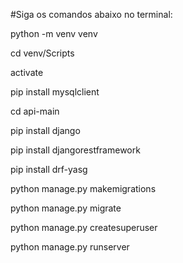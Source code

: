 #Siga os comandos abaixo no terminal:

python -m venv venv

cd venv/Scripts

activate



pip install mysqlclient

cd api-main

pip install django

pip install djangorestframework

pip install drf-yasg



python manage.py makemigrations

python manage.py migrate

python manage.py createsuperuser

python manage.py runserver
